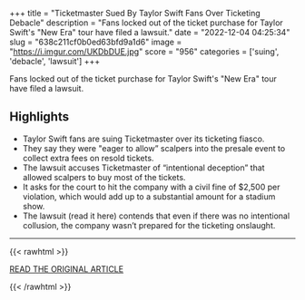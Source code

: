 +++
title = "Ticketmaster Sued By Taylor Swift Fans Over Ticketing Debacle"
description = "Fans locked out of the ticket purchase for Taylor Swift's \"New Era\" tour have filed a lawsuit."
date = "2022-12-04 04:25:34"
slug = "638c211cf0b0ed63bfd9a1d6"
image = "https://i.imgur.com/UKDbDUE.jpg"
score = "956"
categories = ['suing', 'debacle', 'lawsuit']
+++

Fans locked out of the ticket purchase for Taylor Swift's \"New Era\" tour have filed a lawsuit.

## Highlights

- Taylor Swift fans are suing Ticketmaster over its ticketing fiasco.
- They say they were "eager to allow” scalpers into the presale event to collect extra fees on resold tickets.
- The lawsuit accuses Ticketmaster of “intentional deception” that allowed scalpers to buy most of the tickets.
- It asks for the court to hit the company with a civil fine of $2,500 per violation, which would add up to a substantial amount for a stadium show.
- The lawsuit (read it here) contends that even if there was no intentional collusion, the company wasn’t prepared for the ticketing onslaught.

---

{{< rawhtml >}}
  <p class="article-category">
    <a target="_blank" href="https://deadline.com/2022/12/ticketmaster-sued-by-taylor-swift-fans-ticketing-debacle-1235188219/">READ THE ORIGINAL ARTICLE</a>
  </p>
{{< /rawhtml >}}
